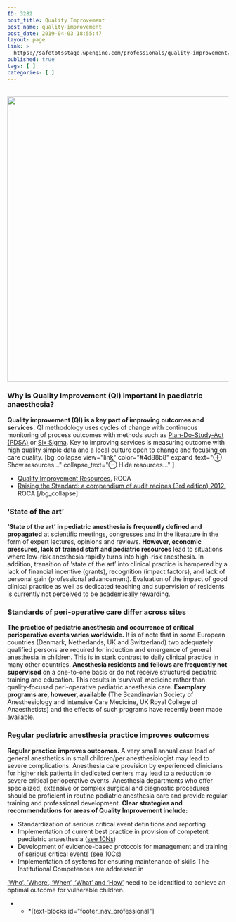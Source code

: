 ```yaml
---
ID: 3282
post_title: Quality Improvement
post_name: quality-improvement
post_date: 2019-04-03 18:55:47
layout: page
link: >
  https://safetotsstage.wpengine.com/professionals/quality-improvement/
published: true
tags: [ ]
categories: [ ]
---
```

  <img class=" wp-image-3327" src="https://safetotsstage.wpengine.com/wp-content/uploads/2019/05/istockphoto-841163724-2048x2048-e1557562671601-300x169.jpg" alt="" width="1152" height="649" /> 
### Why is Quality Improvement (QI) important in paediatric anaesthesia?

**Quality improvement (QI) is a key part of improving outcomes and services.** QI methodology uses cycles of change with continuous monitoring of process outcomes with methods such as [Plan-Do-Study-Act (PDSA)][1] or [Six Sigma][2]. Key to improving services is measuring outcome with high quality simple data and a local culture open to change and focusing on care quality. [bg_collapse view="link" color="#4d88b8" expand_text="⊕ Show resources…" collapse_text="⊖ Hide resources…" ] 
*   [Quality Improvement Resources.][3] ROCA
*   [Raising the Standard: a compendium of audit recipes (3rd edition) 2012.][4] ROCA [/bg_collapse] 

### 

### ‘State of the art’

**‘State of the art’ in pediatric anesthesia is frequently defined and propagated** at scientific meetings, congresses and in the literature in the form of expert lectures, opinions and reviews. **However, economic pressures, lack of trained staff and pediatric resources** lead to situations where low-risk anesthesia rapidly turns into high-risk anesthesia. In addition, transition of ‘state of the art’ into clinical practice is hampered by a lack of financial incentive (grants), recognition (impact factors), and lack of personal gain (professional advancement). Evaluation of the impact of good clinical practice as well as dedicated teaching and supervision of residents is currently not perceived to be academically rewarding. 
### Standards of peri-operative care differ across sites

**The practice of pediatric anesthesia and occurrence of critical perioperative events varies worldwide.** It is of note that in some European countries (Denmark, Netherlands, UK and Switzerland) two adequately qualified persons are required for induction and emergence of general anesthesia in children. This is in stark contrast to daily clinical practice in many other countries. **Anesthesia residents and fellows are frequently not supervised** on a one-to-one basis or do not receive structured pediatric training and education. This results in ‘survival’ medicine rather than quality-focused peri-operative pediatric anesthesia care. **Exemplary programs are, however, available** (The Scandinavian Society of Anesthesiology and Intensive Care Medicine, UK Royal College of Anaesthetists) and the effects of such programs have recently been made available. 
### Regular pediatric anesthesia practice improves outcomes

**Regular practice improves outcomes.** A very small annual case load of general anesthetics in small children/per anesthesiologist may lead to severe complications. Anesthesia care provision by experienced clinicians for higher risk patients in dedicated centers may lead to a reduction to severe critical perioperative events. Anesthesia departments who offer specialized, extensive or complex surgical and diagnostic procedures should be proficient in routine pediatric anesthesia care and provide regular training and professional development. **Clear strategies and recommendations for areas of Quality Improvement include:** 
*   Standardization of serious critical event definitions and reporting
*   Implementation of current best practice in provision of competent paediatric anaesthesia ([see 10Ns][5])
*   Development of evidence-based protocols for management and training of serious critical events ([see 10Cs][6])
*   Implementation of systems for ensuring maintenance of skills The Institutional Competences are addressed in 

[‘Who’, ’Where’, ‘When’, ‘What’ and ‘How’][7] need to be identified to achieve an optimal outcome for vulnerable children. 
* * *[text-blocks id="footer_nav_professional"]

 [1]: https://en.wikipedia.org/wiki/PDCA
 [2]: https://en.wikipedia.org/wiki/Six_Sigma
 [3]: https://www.rcoa.ac.uk/acsa/quality-improvement-resources
 [4]: https://www.rcoa.ac.uk/ARB2012
 [5]: /quality-10n/
 [6]: /professionals/crisis-10c/
 [7]: /professionals/competence-5w/